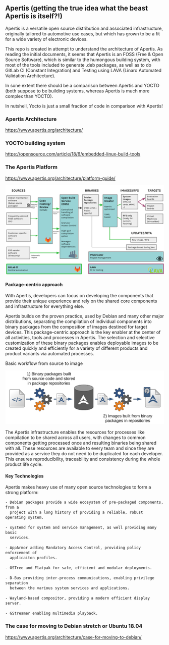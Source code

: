 ## Apertis (getting the true idea what the beast Apertis is itself?!)

Apertis is a versatile open source distribution and associated infrastructure, originally
tailored to automotive use cases, but which has grown to be a fit for a wide variety of
electronic devices.

This repo is created in attempt to understand the architecture of Apertis. As reading the
initial documents, it seems that Apertis is an FOSS (Free & Open Source Software), which
is similar to the humongous building system, with most of the tools included to generate
.deb packages, as well as to do GitLab CI (Constant Integration) and Testing using LAVA
(Linaro Automated Validation Architecture).

In sone extent there should be a comparison between Apertis and YOCTO (both suppose to
be building systems, whereas Apertis is much more complex than YOCTO).

In nutshell, Yocto is just a small fraction of code in comparison with Apertis!

### Apertis Architecture
https://www.apertis.org/architecture/

### YOCTO building system
https://opensource.com/article/18/6/embedded-linux-build-tools

### The Apertis Platform
https://www.apertis.org/architecture/platform-guide/

![](images/apertis-functional-view.svg)

#### Package-centric approach

With Apertis, developers can focus on developing the components that provide their unique
experience and rely on the shared core components and infrastructure for everything else.

Apertis builds on the proven practice, used by Debian and many other major distributions,
separating the compilation of individual components into binary packages from the
composition of images destined for target devices. This package-centric approach is the
key enabler at the center of all activities, tools and processes in Apertis. The selection
and selective customization of these binary packages enables deployable images to be
created quickly and efficiently for a variety of different products and product variants
via automated processes.

Basic workflow from source to image

![](images/workflow_basic-source-to-image.svg)

The Apertis infrastructure enables the resources for processes like compilation to be
shared across all users, with changes to common components getting processed once and
resulting binaries being shared with all. These resources are available to every team and
since they are provided as a service they do not need to be duplicated for each developer.
This ensures reproducibility, traceability and consistency during the whole product life
cycle.

#### Key Technologies

Apertis makes heavy use of many open source technologies to form a strong platform:

	- Debian packages provide a wide ecosystem of pre-packaged components, from a
	  project with a long history of providing a reliable, robust operating system.

	- systemd for system and service management, as well providing many basic
	  services.

	- AppArmor adding Mandatory Access Control, providing policy enforcement of
	  applicaiton profiles.

	- OSTree and Flatpak for safe, efficient and modular deployments.

	- D-Bus providing inter-process communications, enabling privilege separation
	  between the various system services and applications.

	- Wayland-based compositor, providing a modern efficient display server.

	- GStreamer enabling multimedia playback.

### The case for moving to Debian stretch or Ubuntu 18.04
https://www.apertis.org/architecture/case-for-moving-to-debian/
